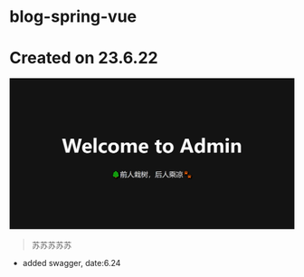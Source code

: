 # blog-spring-vue

# Created on 23.6.22

![banner](./.images/banner.png)

>  苏苏苏苏苏

- added swagger, date:6.24
